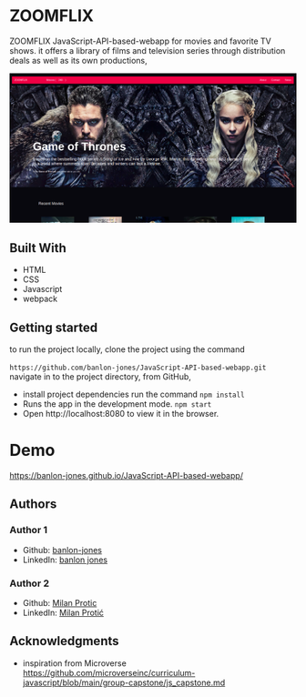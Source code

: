 # ZOOMFLIX

ZOOMFLIX JavaScript-API-based-webapp for movies and favorite TV shows.
it offers a library of films and television series through distribution deals as well as its own productions,


![app-screenshot](./app-screenshot.png)

## Built With 
 - HTML
 - CSS
 - Javascript
 - webpack 
## Getting started
to run the project locally, clone the project using the command 

`https://github.com/banlon-jones/JavaScript-API-based-webapp.git`
navigate in to the project directory, from GitHub,
- install project dependencies run the command
`npm install`
- Runs the app in the development mode. `npm start`
- Open http://localhost:8080 to view it in the browser.

# Demo
https://banlon-jones.github.io/JavaScript-API-based-webapp/

## Authors

### Author 1
 - Github: [banlon-jones](https://github.com/banlon-jones)
 - LinkedIn: [banlon jones](https://www.linkedin.com/in/banlon-jones-b0205812a)
 
 ### Author 2
  - Github: [Milan Protic](https://github.com/mprotic123)
  - LinkedIn: [Milan Protić ](https://www.linkedin.com/in/milan-proti%C4%87-040364213/)
 

## Acknowledgments

- inspiration from Microverse 
https://github.com/microverseinc/curriculum-javascript/blob/main/group-capstone/js_capstone.md
